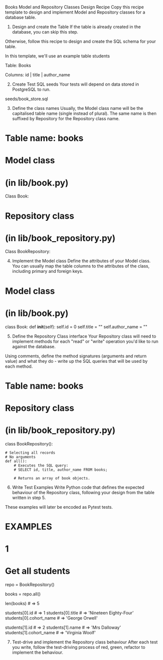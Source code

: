 Books Model and Repository Classes Design Recipe
Copy this recipe template to design and implement Model and Repository classes for a database table.

1. Design and create the Table
If the table is already created in the database, you can skip this step.

Otherwise, follow this recipe to design and create the SQL schema for your table.

In this template, we'll use an example table students

Table: Books

Columns:
id | title | author_name

2. Create Test SQL seeds
Your tests will depend on data stored in PostgreSQL to run.

seeds/book_store.sql

3. Define the class names
Usually, the Model class name will be the capitalised table name (single instead of plural). The same name is then suffixed by Repository for the Repository class name.

# Table name: books

# Model class
# (in lib/book.py)
Class Book:


# Repository class
# (in lib/book_repository.py)
Class BookRepository:

4. Implement the Model class
Define the attributes of your Model class. You can usually map the table columns to the attributes of the class, including primary and foreign keys.


# Model class
# (in lib/book.py)

class Book:
    def __init__(self):
        self.id = 0
        self.title = ""
        self.author_name = ""

5. Define the Repository Class interface
Your Repository class will need to implement methods for each "read" or "write" operation you'd like to run against the database.

Using comments, define the method signatures (arguments and return value) and what they do - write up the SQL queries that will be used by each method.

# Table name: books

# Repository class
# (in lib/book_repository.py)

class BookRepository():

    # Selecting all records
    # No arguments
    def all():
        # Executes the SQL query:
        # SELECT id, title, author_name FROM books;

        # Returns an array of book objects.


6. Write Test Examples
Write Python code that defines the expected behaviour of the Repository class, following your design from the table written in step 5.

These examples will later be encoded as Pytest tests.

# EXAMPLES

# 1
# Get all students

repo = BookRepository()

books = repo.all()

len(books) # =>  5

students[0].id # =>  1
students[0].title # =>  'Nineteen Eighty-Four'
students[0].cohort_name # =>  'George Orwell'

students[1].id # =>  2
students[1].name # =>  'Mrs Dalloway'
students[1].cohort_name # =>  'Virginia Woolf'

7. Test-drive and implement the Repository class behaviour
After each test you write, follow the test-driving process of red, green, refactor to implement the behaviour.

